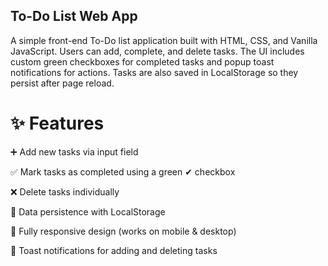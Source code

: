 ## To-Do List Web App

A simple front-end To-Do list application built with HTML, CSS, and Vanilla JavaScript.
Users can add, complete, and delete tasks. The UI includes custom green checkboxes for completed tasks and popup toast notifications for actions. Tasks are also saved in LocalStorage so they persist after page reload.

# ✨ Features

➕ Add new tasks via input field

✅ Mark tasks as completed using a green ✔ checkbox

❌ Delete tasks individually

💾 Data persistence with LocalStorage

📱 Fully responsive design (works on mobile & desktop)

🔔 Toast notifications for adding and deleting tasks

